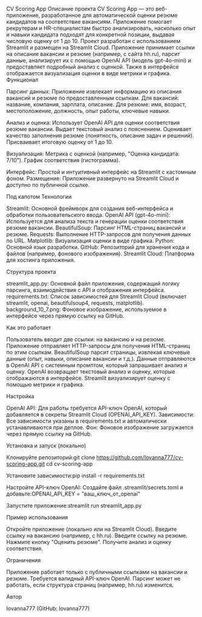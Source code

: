 CV Scoring App
Описание проекта
CV Scoring App — это веб-приложение, разработанное для автоматической оценки резюме кандидатов на соответствие вакансиям. Приложение помогает рекрутерам и HR-специалистам быстро анализировать, насколько опыт и навыки кандидата подходят для конкретной позиции, выдавая числовую оценку от 1 до 10. Проект разработан с использованием Streamlit и размещен на Streamlit Cloud.
Приложение принимает ссылки на описание вакансии и резюме (например, с сайта hh.ru), парсит данные, анализирует их с помощью OpenAI API (модель gpt-4o-mini) и предоставляет подробный анализ с оценкой. Также в интерфейсе отображается визуализация оценки в виде метрики и графика.
Функционал

Парсинг данных: Приложение извлекает информацию из описания вакансий и резюме по предоставленным ссылкам.
Для вакансий: название, компания, зарплата, описание.
Для резюме: имя, возраст, местоположение, должность, опыт работы, ключевые навыки.


Анализ и оценка: Использует OpenAI API для оценки соответствия резюме вакансии.
Выдает текстовый анализ с пояснением.
Оценивает качество заполнения резюме (понятность, описание задач и решений).
Присваивает итоговую оценку от 1 до 10.


Визуализация:
Метрика с оценкой (например, "Оценка кандидата: 7/10").
График соответствия (гистограмма).


Интерфейс: Простой и интуитивный интерфейс на Streamlit с кастомным фоном.
Размещение: Приложение развернуто на Streamlit Cloud и доступно по публичной ссылке.

Под капотом
Технологии

Streamlit: Основной фреймворк для создания веб-интерфейса и обработки пользовательского ввода.
OpenAI API (gpt-4o-mini): Используется для анализа текста и генерации оценки соответствия резюме вакансии.
BeautifulSoup: Парсинг HTML-страниц вакансий и резюме.
Requests: Выполнение HTTP-запросов для получения данных по URL.
Matplotlib: Визуализация оценки в виде графика.
Python: Основной язык разработки.
GitHub: Репозиторий для хранения кода и файлов (например, фонового изображения).
Streamlit Cloud: Платформа для хостинга приложения.

Структура проекта

streamlit_app.py: Основной файл приложения, содержащий логику парсинга, взаимодействия с API и отображения интерфейса.
requirements.txt: Список зависимостей для Streamlit Cloud (включает streamlit, openai, beautifulsoup4, requests, matplotlib).
background_10_7.png: Фоновое изображение, используемое в интерфейсе через прямую ссылку на GitHub.

Как это работает

Пользователь вводит две ссылки: на вакансию и на резюме.
Приложение отправляет HTTP-запросы для получения HTML-страниц по этим ссылкам.
BeautifulSoup парсит страницы, извлекая ключевые данные (опыт, навыки, описание вакансии и т.д.).
Данные отправляются в OpenAI API с системным промптом, который запрашивает анализ и оценку.
OpenAI возвращает текстовый анализ и оценку, которые отображаются в интерфейсе.
Streamlit визуализирует оценку с помощью метрики и графика.

Настройка

OpenAI API: Для работы требуется API-ключ OpenAI, который добавляется в секреты Streamlit Cloud (OPENAI_API_KEY).
Зависимости: Все зависимости указаны в requirements.txt и автоматически устанавливаются при деплое.
Фон: Фоновое изображение загружается через прямую ссылку на GitHub.

Установка и запуск (локально)

Клонируйте репозиторий:git clone https://github.com/Iovanna777/cv-scoring-app.git
cd cv-scoring-app


Установите зависимости:pip install -r requirements.txt


Настройте API-ключ OpenAI:
Создайте файл .streamlit/secrets.toml и добавьте:OPENAI_API_KEY = "ваш_ключ_от_openai"




Запустите приложение:streamlit run streamlit_app.py



Пример использования

Откройте приложение (локально или на Streamlit Cloud).
Введите ссылку на вакансию (например, с hh.ru).
Введите ссылку на резюме.
Нажмите кнопку "Оценить резюме".
Получите анализ и оценку соответствия.

Ограничения

Приложение работает только с публичными ссылками на вакансии и резюме.
Требуется валидный API-ключ OpenAI.
Парсинг может не работать, если структура страниц (например, hh.ru) изменится.

Автор

Iovanna777 (GitHub: Iovanna777)

